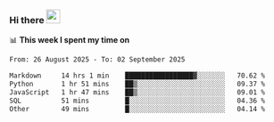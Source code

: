 ### Hi there <a href="https://www.gautamkrishnar.com/"><img src="https://media.giphy.com/media/hvRJCLFzcasrR4ia7z/giphy.gif" width="25px"></a>

📊 **This week I spent my time on**

<!--START_SECTION:waka-->

```txt
From: 26 August 2025 - To: 02 September 2025

Markdown     14 hrs 1 min    █████████████████▓░░░░░░░   70.62 %
Python       1 hr 51 mins    ██▒░░░░░░░░░░░░░░░░░░░░░░   09.37 %
JavaScript   1 hr 47 mins    ██▒░░░░░░░░░░░░░░░░░░░░░░   09.01 %
SQL          51 mins         █░░░░░░░░░░░░░░░░░░░░░░░░   04.36 %
Other        49 mins         █░░░░░░░░░░░░░░░░░░░░░░░░   04.14 %
```

<!--END_SECTION:waka-->
